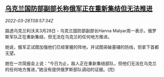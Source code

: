 <!--1648458062000-->
[乌克兰国防部副部长称俄军正在重新集结但无法推进](https://cn.reuters.com/article/ukraine-malyar-ru-troops-0328-idCNKCS2LP0T0)
------

<div><i>2022-03-28T08:57:34Z</i></div><p>路透乌克兰利沃夫3月28日 - 乌克兰国防部副部长Hanna Malyar周一表示，俄罗斯军队正在重新集结，但无法在乌克兰的任何地方推进。</p><p>她说，俄军正试图加强他们已经掌握的阵地，并试图突破基辅的防线，但拿下首都无望。</p><p>她在一次简报会上说：“今日为止，敌人正在重新集结部队，但他们无法在乌克兰的任何地方推进，”她没有提供俄罗斯部队调动的证据。(完)</p>
